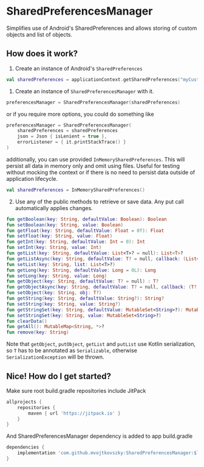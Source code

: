 # SharedPreferencesManager
Simplifies use of Android's SharedPreferences and allows storing of custom objects and list of objects.

## How does it work?
1. Create an instance of Android's `SharedPreferences`
``` kotlin
val sharedPreferences = applicationContext.getSharedPreferences("myCustomFileName", Context.MODE_PRIVATE)
```

1. Create an instance of `SharedPreferencesManager` with it.
``` kotlin
preferencesManager = SharedPreferencesManager(sharedPreferences)
```

or if you require more options, you could do something like
``` kotlin
preferencesManager = SharedPreferencesManager(
    sharedPreferences = sharedPreferences
    json = Json { isLenient = true },
    errorListener = { it.printStackTrace() }
)
```

additionally, you can use provided `InMemorySharedPreferences`. This will persist all data in memory 
only and omit using files. Useful for testing without mocking the context or if there is no need to 
persist data outside of application lifecycle.
``` kotlin
val sharedPreferences = InMemorySharedPreferences()
```

2. Use any of the public methods to retrieve or save data. Any put call automatically applies changes.
``` kotlin
fun getBoolean(key: String, defaultValue: Boolean): Boolean
fun setBoolean(key: String, value: Boolean)
fun getFloat(key: String, defaultValue: Float = 0f): Float
fun setFloat(key: String, value: Float)
fun getInt(key: String, defaultValue: Int = 0): Int
fun setInt(key: String, value: Int)
fun getList(key: String, defaultValue: List<T>? = null): List<T>?
fun getListAsync(key: String, defaultValue: T? = null, callback: (List<T>?) -> Unit)
fun setList(key: String, list: List<T>?)
fun getLong(key: String, defaultValue: Long = 0L): Long
fun setLong(key: String, value: Long)
fun getObject(key: String, defaultValue: T? = null) : T?
fun getObjectAsync(key: String, defaultValue: T? = null, callback: (T?) -> Unit)
fun setObject(key: String, obj: T?)
fun getString(key: String, defaultValue: String?): String?
fun setString(key: String, value: String?)
fun getStringSet(key: String, defaultValue: MutableSet<String>?): MutableSet<String>?
fun setStringSet(key: String, value: MutableSet<String>?)
fun clearData()
fun getAll(): MutableMap<String, *>?
fun remove(key: String)
```

Note that `getObject`, `putObject`, `getList` and `putList` use Kotlin serialization, so `T` has to be
annotated as `Serializable`, otherwise `SerializationException` will be thrown.


## Nice! How do I get started?
Make sure root build.gradle repositories include JitPack
``` gradle
allprojects {
    repositories {
        maven { url 'https://jitpack.io' }
    }
}
```

And SharedPreferencesManager dependency is added to app build.gradle
``` gradle
dependencies {
    implementation 'com.github.mvojtkovszky:SharedPreferencesManager:$latest_version'
}
```
